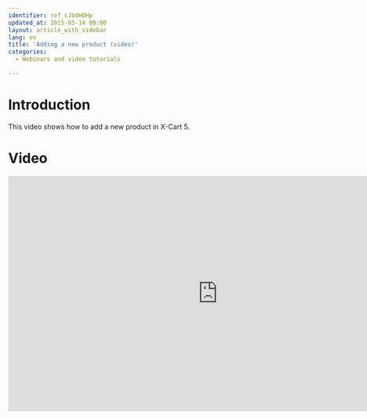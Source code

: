 ```yaml
---
identifier: ref_cJbdHOHp
updated_at: 2015-05-14 00:00
layout: article_with_sidebar
lang: en
title: 'Adding a new product (video)'
categories:
  - Webinars and video tutorials

---
```



# Introduction

This video shows how to add a new product in X-Cart 5.

# Video

<iframe class="youtube-player" type="text/html" style="width: 853px; height: 480px" src="https://www.youtube.com/embed/HKtI-iXFfr8" frameborder="0"></iframe>